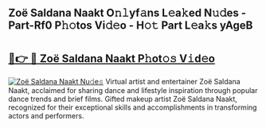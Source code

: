 ## Zoë Saldana Naakt O𝚗𝚕yf𝚊ns L𝚎a𝚔ed N𝚞𝚍es - Part-Rf0 P𝚑𝚘tos Vi𝚍𝚎o - H𝚘𝚝 Part L𝚎a𝚔s yAgeB

# <h2><a href="http://kf4uinh.oniu.top/?m=Zo%c3%ab+Saldana+Naakt">🔗👉 🔴 Zoë Saldana Naakt P𝚑ot𝚘𝚜 V𝚒d𝚎o</a></h2>

[![Zoë Saldana Naakt Nu𝚍e𝚜](https://i.imgur.com/0qMVB7G.gif)](http://kf4uinh.oniu.top/?m=Zo%c3%ab+Saldana+Naakt)
Virtual artist and entertainer Zoë Saldana Naakt, acclaimed for sharing dance and lifestyle inspiration through popular dance trends and brief films. Gifted makeup artist Zoë Saldana Naakt, recognized for their exceptional skills and accomplishments in transforming actors and performers.  
